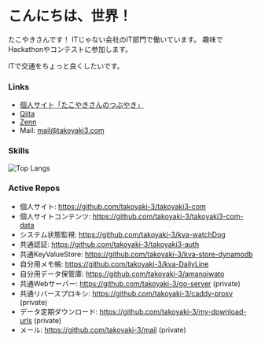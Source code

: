 # こんにちは、世界！

たこやきさんです！
ITじゃない会社のIT部門で働いています。
趣味でHackathonやコンテストに参加します。

ITで交通をちょっと良くしたいです。

### Links

- [個人サイト「たこやきさんのつぶやき」](https://takoyaki3.com)
- [Qiita](https://qiita.com/takoyaki3)
- [Zenn](https://zenn.dev/takoyaki3)
- Mail: mail@takoyaki3.com

### Skills

![Top Langs](https://github-readme-stats.vercel.app/api/top-langs/?username=takoyaki-3&layout=compact)

### Active Repos

- 個人サイト: https://github.com/takoyaki-3/takoyaki3-com
- 個人サイトコンテンツ: https://github.com/takoyaki-3/takoyaki3-com-data
- システム状態監視: https://github.com/takoyaki-3/kva-watchDog
- 共通認証: https://github.com/takoyaki-3/takoyaki3-auth
- 共通KeyValueStore: https://github.com/takoyaki-3/kva-store-dynamodb
- 自分用メモ帳: https://github.com/takoyaki-3/kva-DailyLine
- 自分用データ保管庫: https://github.com/takoyaki-3/amanoiwato
- 共通Webサーバー: https://github.com/takoyaki-3/go-server (private)
- 共通リバースプロキシ: https://github.com/takoyaki-3/caddy-proxy (private)
- データ定期ダウンロード: https://github.com/takoyaki-3/my-download-urls (private)
- メール: https://github.com/takoyaki-3/mail (private)
